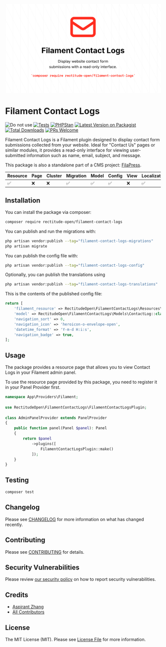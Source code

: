 ![Filament Contact Logs Banner](./art/Filament%20Contact%20Logs.png)
# Filament Contact Logs

![Do not use](https://img.shields.io/badge/Under%20development-Don't%20use-red)
[![Tests](https://github.com/rectitude-open/filament-contact-logs/actions/workflows/run-tests.yml/badge.svg)](https://github.com/rectitude-open/filament-contact-logs/actions/workflows/run-tests.yml)
[![PHPStan](https://img.shields.io/badge/PHPStan-level%205-brightgreen)](https://phpstan.org/)
[![Latest Version on Packagist](https://img.shields.io/packagist/v/rectitude-open/filament-contact-logs.svg?style=flat-square)](https://packagist.org/packages/rectitude-open/filament-contact-logs)
[![Total Downloads](https://img.shields.io/packagist/dt/rectitude-open/filament-contact-logs.svg?style=flat-square)](https://packagist.org/packages/rectitude-open/filament-contact-logs)
[![PRs Welcome](https://img.shields.io/badge/PRs-welcome-brightgreen.svg?style=flat-square)](https://github.com/rectitude-open/filament-contact-logs/pulls)

Filament Contact Logs is a Filament plugin designed to display contact form submissions collected from your website. Ideal for "Contact Us" pages or similar modules, it provides a read-only interface for viewing user-submitted information such as name, email, subject, and message.

This package is also a standalone part of a CMS project: [FilaPress](https://github.com/rectitude-open/filapress).

Resource | Page | Cluster | Migration | Model | Config | View | Localization
--- | --- | --- | --- | --- | --- | --- | ---
✅ | ❌| ❌ | ✅ | ✅ | ✅ | ❌ | ✅  


## Installation

You can install the package via composer:

```bash
composer require rectitude-open/filament-contact-logs
```

You can publish and run the migrations with:

```bash
php artisan vendor:publish --tag="filament-contact-logs-migrations"
php artisan migrate
```

You can publish the config file with:

```bash
php artisan vendor:publish --tag="filament-contact-logs-config"
```

Optionally, you can publish the translations using

```bash
php artisan vendor:publish --tag="filament-contact-logs-translations"
```

This is the contents of the published config file:

```php
return [
    'filament_resource' => RectitudeOpen\FilamentContactLogs\Resources\ContactLogResource::class,
    'model' => RectitudeOpen\FilamentContactLogs\Models\ContactLog::class,
    'navigation_sort' => 0,
    'navigation_icon' => 'heroicon-o-envelope-open',
    'datetime_format' => 'Y-m-d H:i:s',
    'navigation_badge' => true,
];
```

## Usage

The package provides a resource page that allows you to view Contact Logs in your Filament admin panel. 

To use the resource page provided by this package, you need to register it in your Panel Provider first.

```php
namespace App\Providers\Filament;

use RectitudeOpen\FilamentContactLogs\FilamentContactLogsPlugin;

class AdminPanelProvider extends PanelProvider
{
    public function panel(Panel $panel): Panel
    {
        return $panel
            ->plugins([
                FilamentContactLogsPlugin::make()
            ]);
    }
}
```

## Testing

```bash
composer test
```

## Changelog

Please see [CHANGELOG](CHANGELOG.md) for more information on what has changed recently.

## Contributing

Please see [CONTRIBUTING](.github/CONTRIBUTING.md) for details.

## Security Vulnerabilities

Please review [our security policy](../../security/policy) on how to report security vulnerabilities.

## Credits

- [Aspirant Zhang](https://github.com/aspirantzhang)
- [All Contributors](../../contributors)

## License

The MIT License (MIT). Please see [License File](LICENSE.md) for more information.

